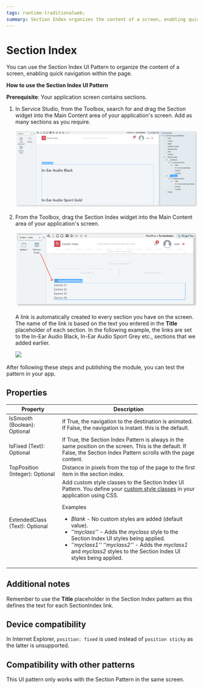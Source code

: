 ```yaml
---
tags: runtime-traditionalweb; 
summary: Section Index organizes the content of a screen, enabling quick navigation within the page.
---
```


# Section Index

You can use the Section Index UI Pattern to organize the content of a screen, enabling quick navigation within the page.

**How to use the Section Index UI Pattern**

**Prerequisite**: Your application screen contains sections. 

1. In Service Studio, from the Toolbox, search for and drag the Section widget into the Main Content area of your application's screen. Add as many sections as you require.
        
    ![](<images/sectionindex-image-8.png>)
   
1. From the Toolbox, drag the Section Index widget into the Main Content area of your application's screen.

    ![](<images/sectionindex-image-7.png>)

    A link is automatically created to every section you have on the screen. The name of the link is based on the text you entered in the **Title** placeholder of each section. In the following example, the links are set to the In-Ear Audio Black, In-Ear Audio Sport Grey etc., sections that we added earlier.

    ![](<images/sectionindex-image-2.png>)
   
After following these steps and publishing the module, you can test the pattern in your app.

## Properties

| **Property** |  **Description** | 
|---|---|
| IsSmooth (Boolean): Optional  |  If True, the navigation to the destination is animated. If False, the navigation is instant. this is the default. |
| IsFixed (Text): Optional  |  If True, the Section Index Pattern is always in the same position on the screen. This is the default. If False, the Section Index Pattern scrolls with the page content. |
| TopPosition (Integer): Optional  |  Distance in pixels from the top of the page to the first item in the section index.  |
| ExtendedClass (Text): Optional | Add custom style classes to the Section Index UI Pattern. You define your [custom style classes](../../../../../develop/ui/look-feel/css.md) in your application using CSS. <p>Examples <ul><li>_Blank_ - No custom styles are added (default value).</li><li>_''myclass''_ - Adds the _myclass_ style to the Section Index UI styles being applied.</li><li>_''myclass1'' ''myclass2''_ - Adds the _myclass1_ and _myclass2_ styles to the Section Index UI styles being applied.</li></ul></p> |
  


## Additional notes

Remember to use the **Title** placeholder in the Section Index pattern as this defines the text for each SectionIndex link. 

## Device compatibility

In Internet Explorer, `position: fixed` is used instead of `position sticky` as the latter is unsupported.

## Compatibility with other patterns

This UI pattern only works with the Section Pattern in the same screen.